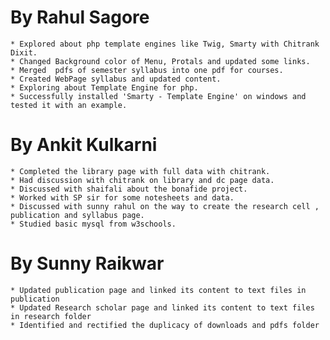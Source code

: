 By Rahul Sagore
===============

	* Explored about php template engines like Twig, Smarty with Chitrank Dixit.
	* Changed Background color of Menu, Protals and updated some links.
	* Merged  pdfs of semester syllabus into one pdf for courses.
	* Created WebPage syllabus and updated content.
	* Exploring about Template Engine for php.
	* Successfully installed 'Smarty - Template Engine' on windows and tested it with an example.




By Ankit Kulkarni
==================

	* Completed the library page with full data with chitrank.
	* Had discussion with chitrank on library and dc page data.
	* Discussed with shaifali about the bonafide project.
	* Worked with SP sir for some notesheets and data.
	* Discussed with sunny rahul on the way to create the research cell , publication and syllabus page. 
	* Studied basic mysql from w3schools.

	
By Sunny Raikwar
===============
	* Updated publication page and linked its content to text files in publication
	* Updated Research scholar page and linked its content to text files in research folder
	* Identified and rectified the duplicacy of downloads and pdfs folder

